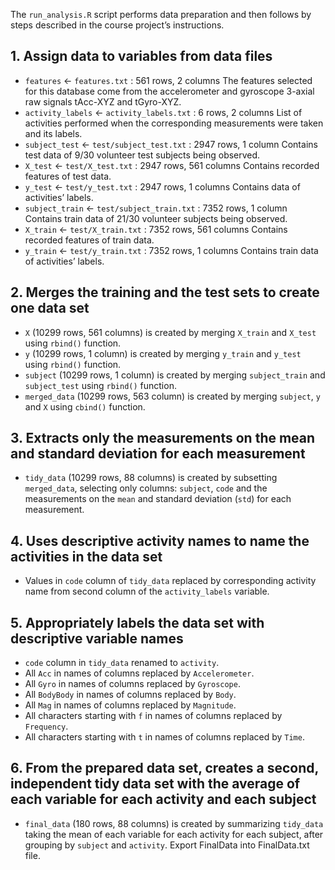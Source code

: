 The `run_analysis.R` script performs data preparation and then follows by steps described in the course project’s instructions.

## 1. Assign data to variables from data files
  - `features` <- `features.txt` : 561 rows, 2 columns
    The features selected for this database come from the accelerometer and gyroscope 3-axial raw signals tAcc-XYZ and tGyro-XYZ.
  - `activity_labels` <- `activity_labels.txt` : 6 rows, 2 columns
    List of activities performed when the corresponding measurements were taken and its labels.
  - `subject_test` <- `test/subject_test.txt` : 2947 rows, 1 column
    Contains test data of 9/30 volunteer test subjects being observed.
  - `X_test` <- `test/X_test.txt` : 2947 rows, 561 columns
    Contains recorded features of test data.
  - `y_test` <- `test/y_test.txt` : 2947 rows, 1 columns
    Contains data of activities’ labels.
  - `subject_train` <- `test/subject_train.txt` : 7352 rows, 1 column
    Contains train data of 21/30 volunteer subjects being observed.
  - `X_train` <- `test/X_train.txt` : 7352 rows, 561 columns
    Contains recorded features of train data.
  - `y_train` <- `test/y_train.txt` : 7352 rows, 1 columns
    Contains train data of activities’ labels.

## 2. Merges the training and the test sets to create one data set
  - `X` (10299 rows, 561 columns) is created by merging `X_train` and `X_test` using `rbind()` function.
  - `y` (10299 rows, 1 column) is created by merging `y_train` and `y_test` using `rbind()` function.
  - `subject` (10299 rows, 1 column) is created by merging `subject_train` and `subject_test` using `rbind()` function.
  - `merged_data` (10299 rows, 563 column) is created by merging `subject`, `y` and `X` using `cbind()` function.

## 3. Extracts only the measurements on the mean and standard deviation for each measurement
  - `tidy_data` (10299 rows, 88 columns) is created by subsetting `merged_data`, selecting only columns: `subject`, `code` and the measurements on the `mean` and standard deviation (`std`) for each measurement.

## 4. Uses descriptive activity names to name the activities in the data set
  - Values in `code` column of `tidy_data` replaced by corresponding activity name from second column of the `activity_labels` variable.

## 5. Appropriately labels the data set with descriptive variable names
  - `code` column in `tidy_data` renamed to `activity`.
  - All `Acc` in names of columns replaced by `Accelerometer`.
  - All `Gyro` in names of columns replaced by `Gyroscope`.
  - All `BodyBody` in names of columns replaced by `Body`.
  - All `Mag` in names of columns replaced by `Magnitude`.
  - All characters starting with `f` in names of columns replaced by `Frequency`.
  - All characters starting with `t` in names of columns replaced by `Time`.

## 6. From the prepared data set, creates a second, independent tidy data set with the average of each variable for each activity and each subject
  - `final_data` (180 rows, 88 columns) is created by summarizing `tidy_data` taking the mean of each variable for each activity for each subject, after grouping by `subject` and `activity`.
Export FinalData into FinalData.txt file.
